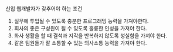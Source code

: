 신입 웹개발자가 갖추어야 하는 조건
1. 실무에 투입될 수 있도록 충분한 프로그래밍 능력을 가져야한다.
2. 회사의 좋은 구성윈이 될 수 있도록 훌륭한 인성을 가져야 한다.
3. 화사 생활을 할 때 결석과 지각을 반복하지 않도록 성실함을 가져야 한다.
3. 같은 팀원들가 잘 소통할 수 있는 의사소통 능력을 가져야 한다.